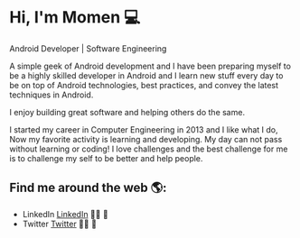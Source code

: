 # Hi, I'm Momen 💻

Android Developer | Software Engineering

A simple geek of Android development and I have been preparing myself to be a highly skilled developer in Android and I learn new stuff every day to be on top of Android technologies, best practices, and convey the latest techniques in Android.

I enjoy building great software and helping others do the same.

I started my career in Computer Engineering in 2013 and I like what I do, Now my favorite activity is learning and developing.
My day can not pass without learning or coding!
I love challenges and the best challenge for me is to challenge my self to be better and help people.

## Find me around the web 🌎: 
- LinkedIn <a href="https://www.linkedin.com/in/momen-zaqout-30b769142/">LinkedIn</a> ✍🏾 💼
- Twitter <a href="https://twitter.com/ZaqoutMomen">Twitter</a> ✍🏾 💼
